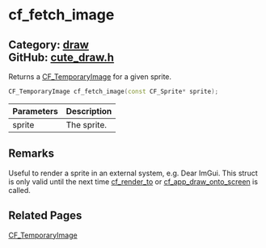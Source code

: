 [](../header.md ':include')

# cf_fetch_image

Category: [draw](/api_reference?id=draw)  
GitHub: [cute_draw.h](https://github.com/RandyGaul/cute_framework/blob/master/include/cute_draw.h)  
---

Returns a [CF_TemporaryImage](/draw/cf_temporaryimage.md) for a given sprite.

```cpp
CF_TemporaryImage cf_fetch_image(const CF_Sprite* sprite);
```

Parameters | Description
--- | ---
sprite | The sprite.

## Remarks

Useful to render a sprite in an external system, e.g. Dear ImGui. This struct is only valid until the next time [cf_render_to](/draw/cf_render_to.md) or
[cf_app_draw_onto_screen](/app/cf_app_draw_onto_screen.md) is called.

## Related Pages

[CF_TemporaryImage](/draw/cf_temporaryimage.md)  

